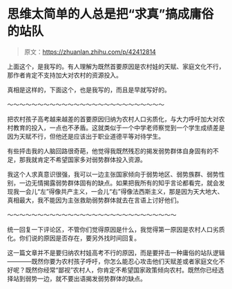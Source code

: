 # 思维太简单的人总是把“求真”搞成庸俗的站队

> 原文：<https://zhuanlan.zhihu.com/p/42412814>

[](https://zhuanlan.zhihu.com/p/41836888)

上面这个，是我写的。有人理解为既然首要原因是农村娃的天赋、家庭文化不行，那作者肯定不支持加大对农村的资源投入。

真相是这样的，下面这个，也是我写的，而且是早就写好的。

[](https://www.zhihu.com/question/20175736/answer/131345815)

～～～～～～～～～～～～～～～～～～～～～～～～～～

把农村孩子高考越来越差的首要原因归纳为农村人口劣质化，与大力呼吁加大对农村教育的投入，一点也不矛盾。这就类似于一个中学老师察觉到一个学生成绩差是因为天赋不行，但他还是应该出于职业道德平等对待学生。

有些抨击我的人脑回路很奇葩，他觉得我既然残忍的揭发弱势群体自身固有的不足，那我就肯定不希望国家多对弱势群体投入资源。

我这个人求真意识很强，我可以一边主张国家倾向于弱势地区、弱势族群、弱势性别，一边无情揭露弱势群体固有的缺点。如果把我所有的知乎言论都看完，就会发现我一会儿“左”得像共产主义，一会儿“右”得像法西斯主义，那是因为天大地大、真相最大，我不能因为主张救助弱势群体就去在言语上讨好他们。

～～～～～～～～～～～～～～～～～～～～～～～～～～～～

统一回复一下评论区，不管你们觉得原因是什么，我觉得第一原因是农村人口劣质化。你们说的原因是否存在，要另外找时间回复。

这一篇文章并不是要归纳农村娃高考不行的原因，而是要抨击一种庸俗的站队逻辑————既然你要为农村孩子呼吁，你怎么能忍心攻击他们天赋差或者家庭文化不好呢？既然你经常“鄙视”农村人，你肯定不希望国家政策倾向农村。既然你已经选择站到弱势一边，就不要出语揭发弱势群体的缺点。